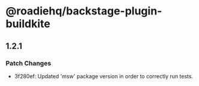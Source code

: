 # @roadiehq/backstage-plugin-buildkite

## 1.2.1
### Patch Changes

- 3f280ef: Updated 'msw' package version in order to correctly run tests.
